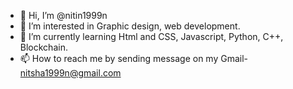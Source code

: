 - 👋 Hi, I’m @nitin1999n
- 👀 I’m interested in Graphic design, web development. 
- 🌱 I’m currently learning Html and CSS, Javascript, Python, C++, Blockchain.
- 📫 How to reach me by sending message on my Gmail- nitsha1999n@gmail.com
<!---
nitin1999n/nitin1999n is a ✨ special ✨ repository because its `README.md` (this file) appears on your GitHub profile.
You can click the Preview link to take a look at your changes.
--->
